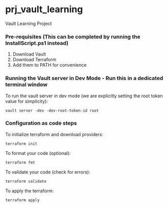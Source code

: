 # prj_vault_learning
Vault Learning Project

### Pre-requisites (This can be completed by running the InstallScript.ps1 instead)
1. Download Vault
2. Download Terraform
3. Add them to PATH for convenience

### Running the Vault server in Dev Mode - Run this in a dedicated terminal window <br/>
To run the vault server in dev mode (we are explicitly setting the root token value for simplicity):
```
vault server -dev -dev-root-token-id root
```

### Configuration as code steps <br/>
To initialize terraform and download providers:
```
terraform init
```
To format your code (optional):
```
terraform fmt
```
To validate your code (check for errors):
```
terraform validate
```
To apply the terraform:
```
terraform apply
```